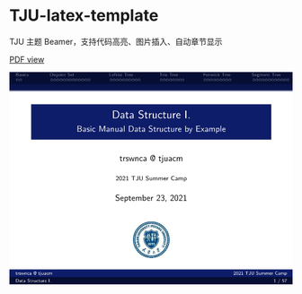 # TJU-latex-template

TJU 主题 Beamer，支持代码高亮、图片插入、自动章节显示

[PDF view][1]

![pic][2]

[1]: http://blog.trswnca.top/usr/uploads/2021/09/429849518.pdf
[2]: https://github.com/TRSWNCA/TJU-latex-template/blob/main/preview.png
